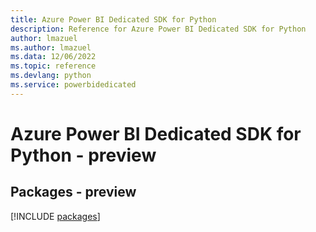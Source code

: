 ```yaml
---
title: Azure Power BI Dedicated SDK for Python
description: Reference for Azure Power BI Dedicated SDK for Python
author: lmazuel
ms.author: lmazuel
ms.data: 12/06/2022
ms.topic: reference
ms.devlang: python
ms.service: powerbidedicated
---
```

# Azure Power BI Dedicated SDK for Python - preview
## Packages - preview
[!INCLUDE [packages](power-bi-dedicated-index.md)]